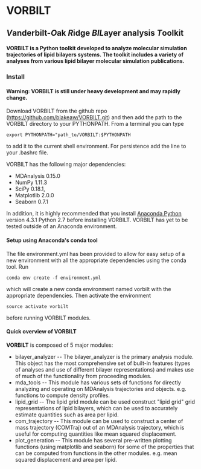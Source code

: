 # VORBILT
## *V*anderbilt-*O*ak *R*idge *BIL*ayer analysis *T*oolkit
#### VORBILT is a Python toolkit developed to analyze molecular simulation trajectories of lipid bilayers systems. The toolkit includes a variety of analyses from various lipid bilayer molecular simulation publications.

### Install

#### Warning: VORBILT is still under heavy development and may rapidly change.

Download VORBILT from the github repo (https://github.com/blakeaw/VORBILT.git)
and then add the path to the VORBILT directory to your PYTHONPATH. From a
terminal you can type
```
export PYTHONPATH="path_to/VORBILT:$PYTHONPATH
```
to add it to the current shell environment. For persistence add the line to your
.bashrc file.

VORBILT has the following major dependencies:
   * MDAnalysis 0.15.0
   * NumPy  1.11.3
   * SciPy 0.18.1,
   * Matplotlib 2.0.0
   * Seaborn 0.7.1


In addition, it is highly recommended that you install
[Anaconda Python](https://www.continuum.io/)
version 4.3.1 Python 2.7 before installing VORBILT. VORBILT
has yet to be tested outside of an Anaconda environment.

#### Setup using Anaconda's conda tool
The file environment.yml has been provided to allow for easy setup of a new
environment with all the appropriate dependencies using the conda tool. Run
```
conda env create -f environment.yml
```
which will create a new conda environment named vorbilt with the appropriate
dependencies. Then activate the environment
```
source activate vorbilt
```
before running VORBILT modules.

#### Quick overview of VORBILT
**VORBILT** is composed of 5 major modules:
  * bilayer_analyzer -- The bilayer_analyzer is the primary analysis module.
                        This object has the most comprehensive set of built-in
                        features (types of analyses and use of different bilayer
                        representations) and makes use of much of the
                        functionality from proceeding modules.  
  * mda_tools -- This module has various sets of functions for directly
                 analyzing and operating on MDAnalysis trajectories and objects.
                 e.g. functions to compute density profiles.
  * lipid_grid -- The lipid grid module can be used construct "lipid grid" grid
                  representations of lipid bilayers, which can be used to
                  accurately estimate quantities such as area per lipid.
  * com_trajectory -- This module can be used to construct a center of mass
                      trajectory (COMTraj) out of an MDAnalysis trajectory,
                      which is useful for computing quantities like mean squared
                      displacement.
  * plot_generation -- This module has several pre-written plotting functions
                       (using matplotlib and seaborn) for some of the properties
                       that can be computed from functions in the other modules.
                       e.g. mean squared displacement and area per lipid.
